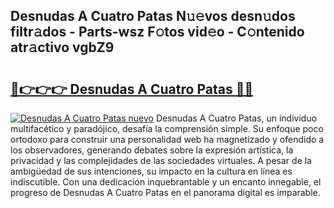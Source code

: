 ## Desnudas A Cuatro Patas N𝚞𝚎vos desn𝚞dos filtr𝚊dos - Parts-wsz F𝚘tos vid𝚎o - C𝚘ntenido atr𝚊ctivo vgbZ9

# <h2><a href="http://mb54cb.tromn.icu/?c=Desnudas+A+Cuatro+Patas">🔗👉👉👉 Desnudas A Cuatro Patas 🔗🔗</a></h2>

[![Desnudas A Cuatro Patas nuevo](https://i.imgur.com/pEAQMta.gif)](http://mb54cb.tromn.icu/?c=Desnudas+A+Cuatro+Patas)
Desnudas A Cuatro Patas, un individuo multifacético y paradójico, desafía la comprensión simple. Su enfoque poco ortodoxo para construir una personalidad web ha magnetizado y ofendido a los observadores, generando debates sobre la expresión artística, la privacidad y las complejidades de las sociedades virtuales. A pesar de la ambigüedad de sus intenciones, su impacto en la cultura en línea es indiscutible. Con una dedicación inquebrantable y un encanto innegable, el progreso de Desnudas A Cuatro Patas en el panorama digital es imparable.
